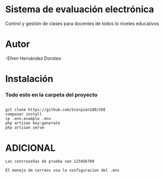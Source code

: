 # Sistema de evaluación electrónica

Control y gestión de clases para docentes de todos lo niveles educativos
# Autor
-Efren Hernández Doroteo
# Instalación
### Todo esto en la carpeta del proyecto
```

git clone https://github.com/Scorpion180/SEE
composer install
cp .env.example .env
php artisan key:generate
php artisan serve
```
# ADICIONAL
```
Las contraseñas de prueba son 123456789

El manejo de correos usa la configuracion del .env
```
